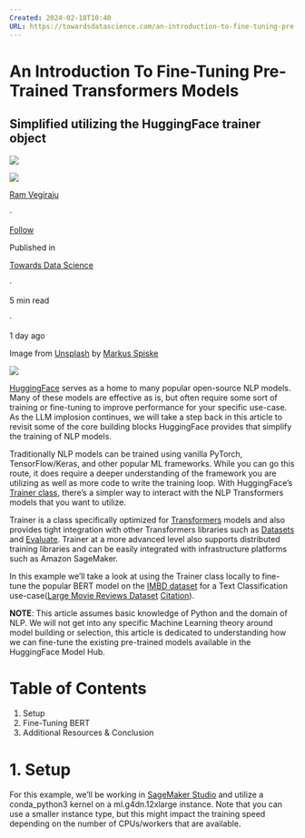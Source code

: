 ```yaml
---
Created: 2024-02-18T10:40
URL: https://towardsdatascience.com/an-introduction-to-fine-tuning-pre-trained-transformers-models-9ea546611664
---
```

# An Introduction To Fine-Tuning Pre-Trained Transformers Models

## Simplified utilizing the HuggingFace trainer object

[![](https://miro.medium.com/v2/resize:fill:88:88/1*brMlNn0wRUT0G19S3L-QPQ@2x.jpeg)](https://miro.medium.com/v2/resize:fill:88:88/1*brMlNn0wRUT0G19S3L-QPQ@2x.jpeg)

[![](https://miro.medium.com/v2/resize:fill:48:48/1*CJe3891yB1A1mzMdqemkdg.jpeg)](https://miro.medium.com/v2/resize:fill:48:48/1*CJe3891yB1A1mzMdqemkdg.jpeg)

[Ram Vegiraju](https://ram-vegiraju.medium.com/?source=post_page-----9ea546611664--------------------------------)

·

[Follow](https://medium.com/m/signin?actionUrl=https%3A%2F%2Fmedium.com%2F_%2Fsubscribe%2Fuser%2F6e49569edd2b&operation=register&redirect=https%3A%2F%2Ftowardsdatascience.com%2Fan-introduction-to-fine-tuning-pre-trained-transformers-models-9ea546611664&user=Ram+Vegiraju&userId=6e49569edd2b&source=post_page-6e49569edd2b----9ea546611664---------------------post_header-----------)

Published in

[Towards Data Science](https://towardsdatascience.com/?source=post_page-----9ea546611664--------------------------------)

·

5 min read

·

1 day ago

Image from [Unsplash](https://unsplash.com/photos/matrix-movie-still-iar-afB0QQw) by [Markus Spiske](https://unsplash.com/@markusspiske)

[![](https://miro.medium.com/v2/resize:fit:700/0*GD1Mk7qF1YLrqDMQ)](https://miro.medium.com/v2/resize:fit:700/0*GD1Mk7qF1YLrqDMQ)

[HuggingFace](https://huggingface.co/) serves as a home to many popular open-source NLP models. Many of these models are effective as is, but often require some sort of training or fine-tuning to improve performance for your specific use-case. As the LLM implosion continues, we will take a step back in this article to revisit some of the core building blocks HuggingFace provides that simplify the training of NLP models.

Traditionally NLP models can be trained using vanilla PyTorch, TensorFlow/Keras, and other popular ML frameworks. While you can go this route, it does require a deeper understanding of the framework you are utilizing as well as more code to write the training loop. With HuggingFace’s [Trainer class](https://huggingface.co/docs/transformers/main_classes/trainer), there’s a simpler way to interact with the NLP Transformers models that you want to utilize.

Trainer is a class specifically optimized for [Transformers](https://github.com/huggingface/transformers) models and also provides tight integration with other Transformers libraries such as [Datasets](https://huggingface.co/docs/datasets/en/index) and [Evaluate](https://huggingface.co/docs/evaluate/en/index). Trainer at a more advanced level also supports distributed training libraries and can be easily integrated with infrastructure platforms such as Amazon SageMaker.

In this example we’ll take a look at using the Trainer class locally to fine-tune the popular BERT model on the [IMBD dataset](https://huggingface.co/datasets/imdb) for a Text Classification use-case([Large Movie Reviews Dataset](https://ai.stanford.edu/~amaas/data/sentiment/) [Citation](https://ai.stanford.edu/~amaas/papers/wvSent_acl2011.bib)).

**NOTE**: This article assumes basic knowledge of Python and the domain of NLP. We will not get into any specific Machine Learning theory around model building or selection, this article is dedicated to understanding how we can fine-tune the existing pre-trained models available in the HuggingFace Model Hub.

# Table of Contents

1. Setup
2. Fine-Tuning BERT
3. Additional Resources & Conclusion

# 1. Setup

For this example, we’ll be working in [SageMaker Studio](https://aws.amazon.com/sagemaker/studio/) and utilize a conda_python3 kernel on a ml.g4dn.12xlarge instance. Note that you can use a smaller instance type, but this might impact the training speed depending on the number of CPUs/workers that are available.